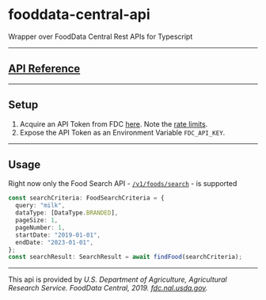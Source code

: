 # fooddata-central-api

Wrapper over FoodData Central Rest APIs for Typescript

---

## [API Reference](docs/modules.md)

---

## Setup

1. Acquire an API Token from FDC [here](https://fdc.nal.usda.gov/api-guide.html#bkmk-3). Note the [rate limits](https://fdc.nal.usda.gov/api-guide.html#bkmk-4).
2. Expose the API Token as an Environment Variable `FDC_API_KEY`.

---

## Usage

Right now only the Food Search API - [`/v1/foods/search`](https://app.swaggerhub.com/apis/fdcnal/food-data_central_api/1.0.1#/FDC/postFoodsSearch) - is supported

```ts
const searchCriteria: FoodSearchCriteria = {
  query: "milk",
  dataType: [DataType.BRANDED],
  pageSize: 1,
  pageNumber: 1,
  startDate: "2019-01-01",
  endDate: "2023-01-01",
};
const searchResult: SearchResult = await findFood(searchCriteria);
```

---

This api is provided by _U.S. Department of Agriculture, Agricultural Research Service. FoodData Central, 2019. [fdc.nal.usda.gov](https://fdc.nal.usda.gov/)._
